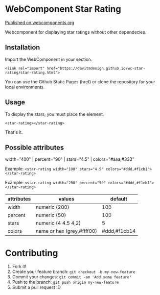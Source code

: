 # WebComponent Star Rating

[Published on webcomponents.org](https://img.shields.io/badge/webcomponents.org-published-blue.svg)

Webcomponent for displaying star ratings <star-rating> without other dependecies.

## Installation

Import the WebComponent in your <head> section.

`<link rel="import" href="https://davitmdesign.github.io/wc-star-rating/star-rating.html">`

You can use the Github Static Pages (href) or clone the repository for your local environments.

## Usage

To display the stars, you must place the element.

`<star-rating></star-rating>`

That's it.

## Possible attributes

width="400" | percent="90" | stars="4.5" | colors="#aaa,#333"

Example: `<star-rating width="100" stars="4.5" colors="#ddd,#f1cb1"></star-rating>`

Example: `<star-rating width="200" percent="50" colors="#ddd,#f1cb1"></star-rating>`


| attributes        |     values                        |   default      |
| ----------------- |-----------------------------------|----------------|
| width             | numeric (200)                     | 100            |
| percent           | numeric (50)                      | 100            |
| stars             | numeric (4 4.5 4,2)               | 5              |
| colors            | name or hex (grey,#ffff00)        | #ddd,#f1cb14   |


# Contributing

1. Fork it!
2. Create your feature branch: `git checkout -b my-new-feature`
3. Commit your changes: `git commit -am 'Add some feature'`
4. Push to the branch: `git push origin my-new-feature`
5. Submit a pull request :D
